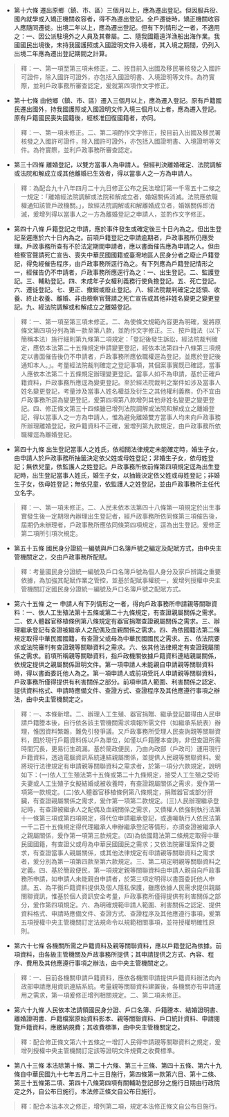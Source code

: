 * 第十六條 遷出原鄉（鎮、市、區）三個月以上，應為遷出登記。但因服兵役、國內就學或入矯正機關收容者，得不為遷出登記。全戶遷徙時，矯正機關收容人應隨同遷徙。出境二年以上，應為遷出登記。但有下列情形之一者，不適用之：一、因公派駐境外之人員及其眷屬。二、隨我國籍遠洋漁船出海作業。我國國民出境後，未持我國護照或入國證明文件入境者，其入境之期間，仍列入出境二年應為遷出登記期間之計算。

> 釋：一、第一項至第三項未修正。二、按目前入出國及移民署核發之入國許可證件，除入國許可證外，亦包括入國證明書、入境證明等文件。為符實際，並利戶政事務所審查認定，爰就第四項作文字修正。

* 第十七條 由他鄉（鎮、市、區）遷入三個月以上，應為遷入登記。原有戶籍國民遷出國外，持我國護照或入國證明文件入境三個月以上者，應為遷入登記。原有戶籍國民喪失國籍後，經核准回復國籍者，亦同。

> 釋：一、第一項未修正。二、第二項酌作文字修正，按目前入出國及移民署核發之入國許可證件，除入國許可證外，亦包括入國證明書、入境證明等文件。為符實際，並利戶政事務所審查認定。

* 第三十四條 離婚登記，以雙方當事人為申請人。但經判決離婚確定、法院調解或法院和解成立或其他離婚已生效者，得以當事人之一方為申請人。

> 釋：為配合九十八年四月二十九日修正公布之民法增訂第一千零五十二條之一規定：「離婚經法院調解或法院和解成立者，婚姻關係消滅。法院應依職權通知該管戶政機關。」，故經法院調解或和解離婚成立者，婚姻關係即消滅，爰增列得以當事人之一方為離婚登記之申請人，並酌作文字修正。

* 第四十八條 戶籍登記之申請，應於事件發生或確定後三十日內為之。但出生登記至遲應於六十日內為之。前項戶籍登記之申請逾期者，戶政事務所仍應受理。戶政事務所查有不於法定期間申請者，應以書面催告應為申請之人。但由檢察官聲請死亡宣告、喪失中華民國國籍或臺灣地區人民身分者之廢止戶籍登記，得免經催告程序，由戶政事務所逕行為之。有下列應為戶籍登記情形之一，經催告仍不申請者，戶政事務所應逕行為之：一、出生登記。二、監護登記。三、輔助登記。四、未成年子女權利義務行使負擔登記。五、死亡登記。六、遷徙登記。七、更正、撤銷或廢止登記。八、經法院裁判確定之認領、收養、終止收養、離婚、非由檢察官聲請之死亡宣告或其他非姓名變更之變更登記。九、經法院調解或和解成立之離婚登記。

> 釋：一、第一項至第三項未修正。二、為使條文規範內容更為明確，爰將原條文第四項分列為第一款至第八款，並酌作文字修正。三、按戶籍法（以下簡稱本法）施行細則第九條第二項規定：「登記後發生訴訟，經法院裁判確定，應依本法第二十五條規定申請變更登記，經依本法第四十八條第三項規定以書面催告後仍不申請者，戶政事務所應依職權逕為登記，並應於登記後通知本人。」。考量經法院裁判確定之登記事項，其個案事實既已確認，當事人應依本法第二十五條規定辦理變更登記。當事人如不為申請，基於正確戶籍資料，戶政事務所應逕為變更登記。至於經法院裁判之案件如涉及當事人姓名變更登記，考量涉及當事人姓名權益及衍生之其他權利義務，仍不宜由戶政事務所逕為變更登記，爰第四項第八款增列其他非姓名變更之變更登記。四、修正條文第三十四條雖已增列法院調解或法院和解成立之離婚登記，得以當事人之一方為申請人，惟為避免離婚雙方當事人均未向戶政事務所辦理離婚登記，致戶籍資料不正確，爰增列第九款規定，由戶政事務所依職權逕為離婚登記。

* 第四十九條 出生登記當事人之姓氏，依相關法律規定未能確定時，婚生子女，由申請人於戶政事務所抽籤決定依父姓或母姓登記；非婚生子女，依母姓登記；無依兒童，依監護人之姓登記。戶政事務所依前條第四項規定逕為出生登記時，出生登記當事人姓氏，婚生子女，以抽籤決定依父姓或母姓登記；非婚生子女，依母姓登記；無依兒童，依監護人之姓登記，並由戶政事務所主任代立名字。

> 釋：一、第一項未修正。二、人民未依本法第四十八條第一項規定於出生事實發生後一定期限內辦理出生登記者，經戶政事務所依同條第三項催告後，屆期仍未辦理者，戶政事務所應依同條第四項規定，逕為出生登記。爰修正第二項所引項次規定。

* 第五十五條 國民身分證統一編號與戶口名簿戶號之編定及配賦方式，由中央主管機關定之，交由戶政事務所配賦。

> 釋：考量國民身分證統一編號及戶口名簿戶號為個人身分及家戶辨識之重要依據，為加強其配賦作業之管控，並基於配賦事權統一，爰增列授權中央主管機關訂定國民身分證統一編號及戶口名簿戶號之配賦方式。

* 第六十五條 之一 申請人有下列情形之一者，得向戶政事務所申請親等關聯資料：一、依人工生殖法第十五條或第二十九條規定，有查證親屬關係之需求。二、依人體器官移植條例第八條規定有器官捐贈查證親屬關係之需求。三、辦理繼承登記有查證被繼承人之配偶及血親關係之需求。四、為依國籍法第二條規定取得中華民國國籍，有查證父或母為中華民國國民之需求。五、依法院要求或法院審判有查證親等關聯資料之需求。六、依其他法律規定有查證親屬關係之需求。前項所稱親等關聯資料，指戶政機關依據戶籍資料連結親屬關係，依規定提供之親屬關係證明文件。第一項申請人未能親自申請親等關聯資料時，得以書面委託他人為之。第一項申請人或前項受託人申請親等關聯資料，戶政事務所僅得提供有利害關係之部分。前項申請人範圍、利害關係之認定、提供資料格式、申請時應備文件、查證方式、查證程序及其他應遵行事項之辦法，由中央主管機關定之。

> 釋：一、本條新增。二、辦理人工生殖、器官捐贈、繼承登記雖得由人民申請戶籍謄本後，自行依各該主管機關需求填報所需文件（如繼承系統表）辦理，惟因資料繁雜，難免引發爭議。又戶政事務所受理人民查詢親等關聯資料，囿於現行戶籍資料係以戶為單位，如僅以戶籍謄本查詢，非但查證所需時間冗長，更易衍生疏漏。基於簡政便民，乃由內政部（戶政司）運用現行戶籍資料，透過電腦資訊系統連結親屬關係，並提供人民親等關聯資料。爰將現行法律規定有申請親等關聯資料之需求者，於第一項分六款規定，說明如下：(一)依人工生殖法第十五條或第二十九條規定，接受人工生殖之受術夫妻或人工生殖子女擬結婚或被收養時，有查證親屬關係之需求，爰作第一項第一款規定。(二)依人體器官移植條例第八條規定，捐贈器官或部分肝臟，有查證親屬關係之需求，爰作第一項第二款規定。(三)人民辦理繼承登記時，有查證被繼承人之配偶及血親關係之需求，又債權人依強制執行法第十一條第三項或第四項規定，得代位申請繼承登記，或遺囑執行人依民法第一千二百十五條規定得代理繼承人申辦繼承登記等情形，亦須查證被繼承人之親屬關係，爰作第一項第三款規定。(四)為依國籍法第二條規定取得中華民國國籍，有查證父或母為中華民國國民之需求；又依法院審理案件之要求，有查證當事人親屬關係，或其他法律規定有申請親等關聯資料之需求者，爰分別為第一項第四款至第六款規定。三、第二項定明親等關聯資料之定義。四、基於簡政便民，第一項規定親等關聯資料由申請人親自向戶政事務所申請，如申請人未能親自申請者，於第三項定明得以書面委託他人申請。五、為平衡戶籍資料提供及個人隱私保護，雖應依據人民需求提供親屬關聯資訊，惟基於個人資訊安全考量，戶政事務所僅得提供有利害關係之部分，爰作第四項規定。六、為明確規範申請人範圍、利害關係之認定、提供資料格式、申請時應備文件、查證方式、查證程序及其他應遵行事項，爰第五項授權中央主管機關訂定法規命令以規範相關事項，並符授權明確性原則。

* 第六十七條 各機關所需之戶籍資料及親等關聯資料，應以戶籍登記為依據。前項資料，由各級主管機關及戶政事務所提供；其申請提供之方式、內容、程序、費用及其他應遵行事項之辦法，由中央主管機關定之。

> 釋：一、目前各機關申請戶籍資料，應依各機關申請提供戶籍資料辦法向內政部申請應用資訊連結系統。考量親等關聯資料建置後，各機關亦有申請運用之需求，第一項爰修正增列相關規定。二、第二項未修正。

* 第六十九條 人民依本法請領國民身分證、戶口名簿、戶籍謄本、結婚證明書、離婚證明書、戶籍檔案原始資料影本、親等關聯資料、戶口統計資料、申請閱覽戶籍資料，應繳納規費；其收費標準，由中央主管機關定之。

> 釋：配合修正條文第六十五條之一增訂人民得申請親等關聯資料之規定，爰增列授權中央主管機關訂定該等證明文件規費之收費標準。

* 第八十三條 本法除第十條、第二十六條、第三十三條、第四十五條、第六十九條自中華民國九十七年五月二十三日施行，第四條第一款第六目、第十二條、第三十五條第二項、第四十八條第四項有關輔助登記部分之施行日期由行政院定之外，自公布日施行。本法修正條文自公布日施行。

> 釋：配合本法本次之修正，增列第二項，規定本法修正條文自公布日施行。

